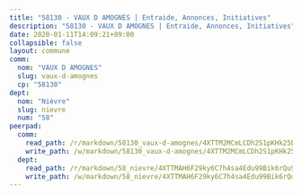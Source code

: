 ```yaml
---
title: "58130 - VAUX D AMOGNES | Entraide, Annonces, Initiatives"
description: "58130 - VAUX D AMOGNES | Entraide, Annonces, Initiatives"
date: 2020-01-11T14:09:21+09:00
collapsible: false
layout: commune
comm:
  nom: "VAUX D AMOGNES"
  slug: vaux-d-amognes
  cp: "58130"
dept:
  nom: "Nièvre"
  slug: nievre
  num: "58"
peerpad:
  comm:
    read_path: /r/markdown/58130_vaux-d-amognes/4XTTM2MCmLCDh2S1pKHk25D8kLbdQ6mN3WVmRXmo9LUAeqWqv
    write_path: /w/markdown/58130_vaux-d-amognes/4XTTM2MCmLCDh2S1pKHk25D8kLbdQ6mN3WVmRXmo9LUAeqWqv-K3TgTrxH9rWgXv6md56qV22x7m8oWU22jUuvYWQP8nRUqCswZgUdUQKBtLSUhhYBVrRDbdzWv8SFAEFa83vCMhJ1pKBYhkzW2LSEWuJansD5JssS3L2rAAXsdrasp4pn47EH62Hn
  dept:
    read_path: /r/markdown/58_nievre/4XTTMAH6F29ky6C7h4sa4Edu99Bik6rQu9XbiuBD1DvLw22pb
    write_path: /w/markdown/58_nievre/4XTTMAH6F29ky6C7h4sa4Edu99Bik6rQu9XbiuBD1DvLw22pb-K3TgUtHs3LnA4VP5N1eQxK9UkiWFz8M5ZP7N97wnUEM9Wfw65apM3LnvEX8HhP2Sd27LDh5t4GgmkbGDUaCqpnkD9BJGbaMbkS8idf1DYkYaRo6rACHXiR4PjahH89PiAFqFL3Lf
---
```


